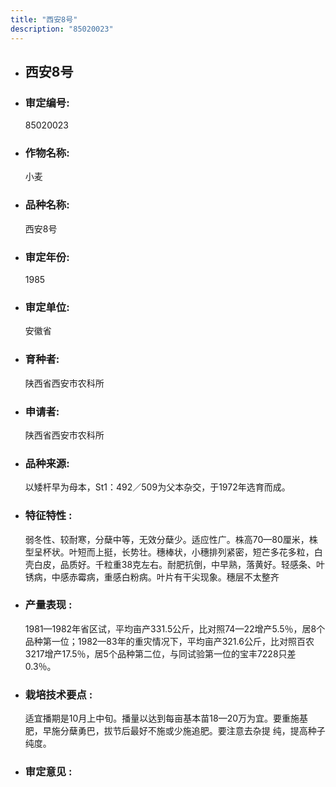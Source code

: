 ```yaml
---
title: "西安8号"
description: "85020023"
---
```

* ## 西安8号
* ###  审定编号:  
   85020023

*  ### 作物名称:  
   小麦

*   ###  品种名称: 
    西安8号

*   ### 审定年份: 
    1985

*   ### 审定单位:  
    安徽省

*   ### 育种者:  
    陕西省西安市农科所

*   ### 申请者:  
    陕西省西安市农科所

*   ### 品种来源:  
    以矮杆早为母本，St1：492／509为父本杂交，于1972年选育而成。

*   ### 特征特性 : 
    弱冬性、较耐寒，分蘖中等，无效分蘖少。适应性广。株高70—80厘米，株型呈杯状。叶短而上挺，长势壮。穗棒状，小穗排列紧密，短芒多花多粒，白壳白皮，品质好。千粒重38克左右。耐肥抗倒，中早熟，落黄好。轻感条、叶锈病，中感赤霉病，重感白粉病。叶片有干尖现象。穗层不太整齐

*   ### 产量表现 : 
    1981—1982年省区试，平均亩产331.5公斤，比对照74—22增产5.5％，居8个品种第一位；1982—83年的重灾情况下，平均亩产321.6公斤，比对照百农3217增产17.5％，居5个品种第二位，与同试验第一位的宝丰7228只差0.3％。

*   ### 栽培技术要点 : 
    适宜播期是10月上中旬。播量以达到每亩基本苗18—20万为宜。要重施基肥，早施分蘖勇巴，拔节后最好不施或少施追肥。要注意去杂提  纯，提高种子纯度。

*   ### 审定意见 : 
    
